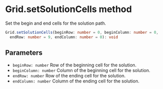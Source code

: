 # Grid.setSolutionCells method

Set the begin and end cells for the solution path.

```typescript
Grid.setSolutionCells(beginRow: number = 0, beginColumn: number = 0,
  endRow: number = 9, endColumn: number = 0): void
```

## Parameters

- `beginRow: number` Row of the beginning cell for the solution.
- `beginColumn: number` Column of the beginning cell for the solution.
- `endRow: number` Row of the ending cell for the solution.
- `endColumn: number` Column of the ending cell for the solution.